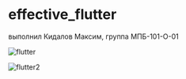 # effective_flutter

выполнил Кидалов Максим, группа МПБ-101-О-01

![flutter](https://github.com/maximkidalov/effective_flutter/assets/117586406/87bf5df2-241c-4899-b16b-7eff104b904b)


![flutter2](https://github.com/maximkidalov/effective_flutter/assets/117586406/2a9038ce-7dc3-4d3a-8944-7fbc39fa1551)
